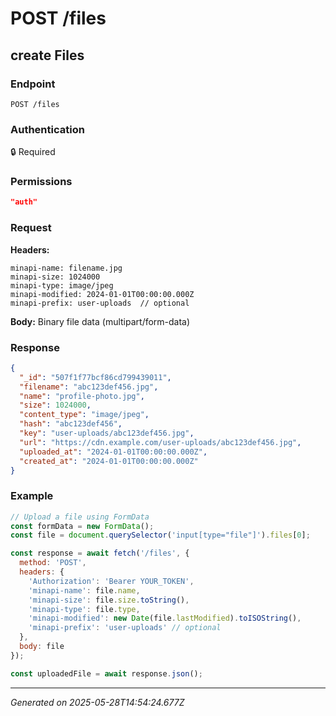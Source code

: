 # POST /files

## create Files

### Endpoint

```
POST /files
```

### Authentication

🔒 Required

### Permissions

```json
"auth"
```

### Request

**Headers:**
```
minapi-name: filename.jpg
minapi-size: 1024000
minapi-type: image/jpeg
minapi-modified: 2024-01-01T00:00:00.000Z
minapi-prefix: user-uploads  // optional
```

**Body:** Binary file data (multipart/form-data)

### Response

```json
{
  "_id": "507f1f77bcf86cd799439011",
  "filename": "abc123def456.jpg",
  "name": "profile-photo.jpg",
  "size": 1024000,
  "content_type": "image/jpeg",
  "hash": "abc123def456",
  "key": "user-uploads/abc123def456.jpg",
  "url": "https://cdn.example.com/user-uploads/abc123def456.jpg",
  "uploaded_at": "2024-01-01T00:00:00.000Z",
  "created_at": "2024-01-01T00:00:00.000Z"
}
```

### Example

```javascript
// Upload a file using FormData
const formData = new FormData();
const file = document.querySelector('input[type="file"]').files[0];

const response = await fetch('/files', {
  method: 'POST',
  headers: {
    'Authorization': 'Bearer YOUR_TOKEN',
    'minapi-name': file.name,
    'minapi-size': file.size.toString(),
    'minapi-type': file.type,
    'minapi-modified': new Date(file.lastModified).toISOString(),
    'minapi-prefix': 'user-uploads' // optional
  },
  body: file
});

const uploadedFile = await response.json();
```

---

*Generated on 2025-05-28T14:54:24.677Z*
